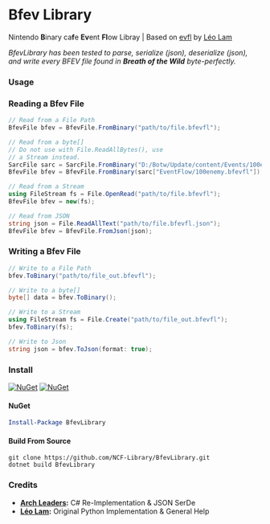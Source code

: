 # Bfev Library

Nintendo **B**inary ca**f**e **Ev**ent **Fl**ow Libray | Based on [evfl](https://github.com/zeldamods/evfl) by [Léo Lam](https://github.com/leoetlino)

*BfevLibrary has been tested to parse, serialize (json), deserialize (json), and write every BFEV file found in **Breath of the Wild** byte-perfectly.*

### Usage

### Reading a Bfev File

```cs
// Read from a File Path
BfevFile bfev = BfevFile.FromBinary("path/to/file.bfevfl");
```

```cs
// Read from a byte[]
// Do not use with File.ReadAllBytes(), use
// a Stream instead.
SarcFile sarc = SarcFile.FromBinary("D:/Botw/Update/content/Events/100enemy.sbeventpack");
BfevFile bfev = BfevFile.FromBinary(sarc["EventFlow/100enemy.bfevfl"]);
```

```cs
// Read from a Stream
using FileStream fs = File.OpenRead("path/to/file.bfevfl");
BfevFile bfev = new(fs);
```

```cs
// Read from JSON
string json = File.ReadAllText("path/to/file.bfevfl.json");
BfevFile bfev = BfevFile.FromJson(json);
```

### Writing a Bfev File

```cs
// Write to a File Path
bfev.ToBinary("path/to/file_out.bfevfl");
```

```cs
// Write to a byte[]
byte[] data = bfev.ToBinary();
```

```cs
// Write to a Stream
using FileStream fs = File.Create("path/to/file_out.bfevfl");
bfev.ToBinary(fs);
```

```cs
// Write to Json
string json = bfev.ToJson(format: true);
```

### Install

[![NuGet](https://img.shields.io/nuget/v/BfevLibrary.svg)](https://www.nuget.org/packages/BfevLibrary) [![NuGet](https://img.shields.io/nuget/dt/BfevLibrary.svg)](https://www.nuget.org/packages/BfevLibrary)

#### NuGet
```powershell
Install-Package BfevLibrary
```

#### Build From Source
```batch
git clone https://github.com/NCF-Library/BfevLibrary.git
dotnet build BfevLibrary
```

### Credits

- **[Arch Leaders](https://github.com/ArchLeaders):** C# Re-Implementation & JSON SerDe
- **[Léo Lam](https://github.com/leoetlino):** Original Python Implementation & General Help
